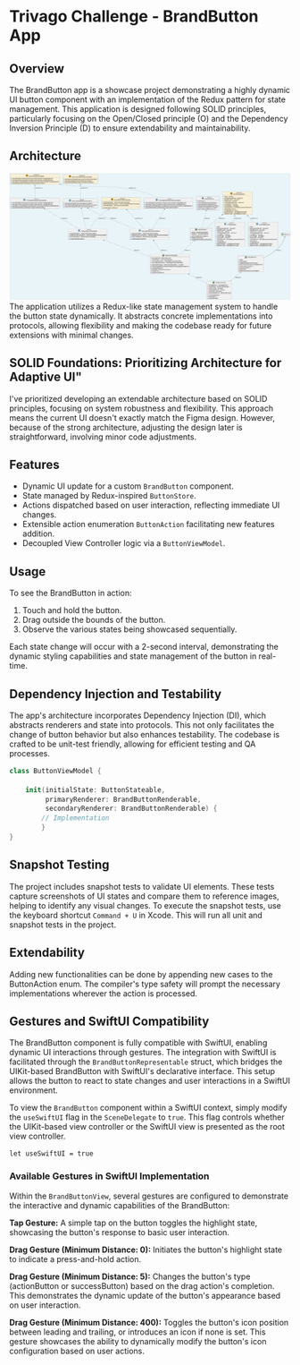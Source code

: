 # Trivago Challenge - BrandButton App

## Overview

The BrandButton app is a showcase project demonstrating a highly dynamic UI button component with an implementation of the Redux pattern for state management. This application is designed following SOLID principles, particularly focusing on the Open/Closed principle (O) and the Dependency Inversion Principle (D) to ensure extendability and maintainability.

## Architecture
![Architecture](uml.png)
The application utilizes a Redux-like state management system to handle the button state dynamically. It abstracts concrete implementations into protocols, allowing flexibility and making the codebase ready for future extensions with minimal changes.

## SOLID Foundations: Prioritizing Architecture for Adaptive UI"
I've prioritized developing an extendable architecture based on SOLID principles, focusing on system robustness and flexibility. This approach means the current UI doesn't exactly match the Figma design. However, because of the strong architecture, adjusting the design later is straightforward, involving minor code adjustments.

## Features

- Dynamic UI update for a custom `BrandButton` component.
- State managed by Redux-inspired `ButtonStore`.
- Actions dispatched based on user interaction, reflecting immediate UI changes.
- Extensible action enumeration `ButtonAction` facilitating new features addition.
- Decoupled View Controller logic via a `ButtonViewModel`.

## Usage

To see the BrandButton in action:

1. Touch and hold the button.
2. Drag outside the bounds of the button.
3. Observe the various states being showcased sequentially.

Each state change will occur with a 2-second interval, demonstrating the dynamic styling capabilities and state management of the button in real-time.

## Dependency Injection and Testability

The app's architecture incorporates Dependency Injection (DI), which abstracts renderers and state into protocols. This not only facilitates the change of button behavior but also enhances testability. The codebase is crafted to be unit-test friendly, allowing for efficient testing and QA processes.

```swift
class ButtonViewModel {
    
    init(initialState: ButtonStateable,
         primaryRenderer: BrandButtonRenderable,
         secondaryRenderer: BrandButtonRenderable) {
        // Implementation 
        }
}
```

## Snapshot Testing
The project includes snapshot tests to validate UI elements. These tests capture screenshots of UI states and compare them to reference images, helping to identify any visual changes. To execute the snapshot tests, use the keyboard shortcut `Command + U` in Xcode. This will run all unit and snapshot tests in the project.

## Extendability
Adding new functionalities can be done by appending new cases to the ButtonAction enum. The compiler's type safety will prompt the necessary implementations wherever the action is processed.

## Gestures and SwiftUI Compatibility
The BrandButton component is fully compatible with SwiftUI, enabling dynamic UI interactions through gestures. The integration with SwiftUI is facilitated through the `BrandButtonRepresentable` struct, which bridges the UIKit-based BrandButton with SwiftUI's declarative interface. This setup allows the button to react to state changes and user interactions in a SwiftUI environment.

To view the `BrandButton` component within a SwiftUI context, simply modify the `useSwiftUI` flag in the `SceneDelegate` to `true`. This flag controls whether the UIKit-based view controller or the SwiftUI view is presented as the root view controller.

```
let useSwiftUI = true
```


### Available Gestures in SwiftUI Implementation
Within the `BrandButtonView`, several gestures are configured to demonstrate the interactive and dynamic capabilities of the BrandButton:

**Tap Gesture:** A simple tap on the button toggles the highlight state, showcasing the button's response to basic user interaction.

**Drag Gesture (Minimum Distance: 0):** Initiates the button's highlight state to indicate a press-and-hold action.

**Drag Gesture (Minimum Distance: 5):** Changes the button's type (actionButton or successButton) based on the drag action's completion. This demonstrates the dynamic update of the button's appearance based on user interaction.

**Drag Gesture (Minimum Distance: 400):** Toggles the button's icon position between leading and trailing, or introduces an icon if none is set. This gesture showcases the ability to dynamically modify the button's icon configuration based on user actions.